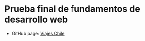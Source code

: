 # Prueba final de fundamentos de desarrollo web

- GitHub page: [Viajes Chile](https://osmunozb.github.io/viajes_chile/)